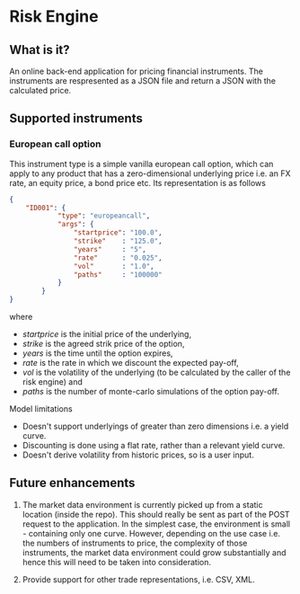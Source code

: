 # Risk Engine

## What is it?

An online back-end application for pricing financial instruments. The instruments are respresented as a JSON file and return a JSON with the calculated price.

## Supported instruments

### European call option

This instrument type is a simple vanilla european call option, which can apply to any product that has a zero-dimensional underlying price i.e. an FX rate, an equity price, a bond price etc. Its representation is as follows

```json
{
    "ID001": {
            "type": "europeancall",
            "args": {
                "startprice": "100.0",
                "strike"    : "125.0",
                "years"     : "5",
                "rate"      : "0.025",
                "vol"       : "1.0",
                "paths"     : "100000"
            }
        }
}
```

where

- *startprice* is the initial price of the underlying,
- *strike* is the agreed strik price of the option,
- *years* is the time until the option expires,
- *rate* is the rate in which we discount the expected pay-off,
- *vol* is the volatility of the underlying (to be calculated by the caller of the risk engine) and
- *paths* is the number of monte-carlo simulations of the option pay-off.

Model limitations

- Doesn't support underlyings of greater than zero dimensions i.e. a yield curve.
- Discounting is done using a flat rate, rather than a relevant yield curve.
- Doesn't derive volatility from historic prices, so is a user input.

## Future enhancements

1. The market data environment is currently picked up from a static location (inside the repo). This should really be sent as part of the POST request to the application. In the simplest case, the environment is small - containing only one curve. However, depending on the use case i.e. the numbers of instruments to price, the complexity of those instruments, the market data environment could grow substantially and hence this will need to be taken into consideration.

2. Provide support for other trade representations, i.e. CSV, XML.
